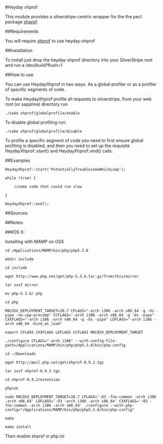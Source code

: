 #Heyday xhprof

This module provides a silverstripe-centric wrapper for the the pecl package [xhprof](http://pecl.php.net/package/xhprof).

##Requirements

You will require [xhprof](http://pecl.php.net/package/xhprof) to use heyday-xhprof

##Installation

To install just drop the heyday-xhprof directory into your SilverStripe root and run a /dev/build?flush=1

##How to use

You can use HeydayXhprof in two ways. As a global profiler or as a profiler of specific segments of code.

To make HeydayXhprof profile all requests to silverstripe, from your web root (or sapphire) directory run

	./sake xhprof/globalprofile/enable

To disable global profiling run:

	./sake xhprof/globalprofile/disable

To profile a specific segment of code you need to first ensure global profiling is disabled, and then you need to set up the requisite HeydayXhprof::start() and HeydayXhprof::end() calls.

##Examples
	
	HeydayXhprof::start('PotentiallyTroublesomeWhileLoop');

	while (true) {

		//some code that could run slow

	}

	HeydayXhprof::end();

##Sources:


##Notes:

###OS X:

Installing with MAMP on OSX

	cd /Applications/MAMP/bin/php/php5.3.6

	mkdir include

	cd include

	wget http://www.php.net/get/php-5.3.6.tar.gz/from/this/mirror

	tar zxvf mirror

	mv php-5.3.6/ php

	cd php

	MACOSX_DEPLOYMENT_TARGET=10.7 CFLAGS="-arch i386 -arch x86_64 -g -Os -pipe -no-cpp-precomp" CCFLAGS="-arch i386 -arch x86_64 -g -Os -pipe" CXXFLAGS="-arch i386 -arch x86_64 -g -Os -pipe" LDFLAGS="-arch i386 -arch x86_64 -bind_at_load"

	export CFLAGS CXXFLAGS LDFLAGS CCFLAGS MACOSX_DEPLOYMENT_TARGET

	./configure CFLAGS="-arch i386" --with-config-file-path=/Applications/MAMP/bin/php/php5.3.6/bin/php-config

	cd ~/Downloads

	wget http://pecl.php.net/get/xhprof-0.9.2.tgz

	tar zxvf xhprof-0.9.2.tgz

	cd xhprof-0.9.2/extension

	phpize

	sudo MACOSX_DEPLOYMENT_TARGET=10.7 CFLAGS='-O3 -fno-common -arch i386 -arch x86_64' LDFLAGS='-O3 -arch i386 -arch x86_64' CXXFLAGS='-O3 -fno-common -arch i386 -arch x86_64' ./configure --with-php-config="/Applications/MAMP/bin/php/php5.3.6/bin/php-config"

	make

	make install


Then enable xhprof in php.ini